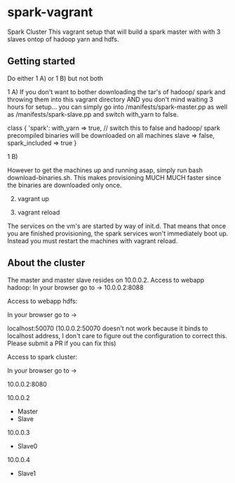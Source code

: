 # spark-vagrant
Spark Cluster
This vagrant setup that will build a spark master with with 3 slaves ontop of hadoop yarn and hdfs.

## Getting started
Do either 1 A) or 1 B) but not both

1 A)
If you don't want to bother downloading the tar's of hadoop/ spark and throwing them into this vagrant directory AND you don't mind waiting 3 hours for setup... you can simply go into /manifests/spark-master.pp as well as /manifests/spark-slave.pp and switch with_yarn to false.

class { 'spark':
	with_yarn => true, // switch this to false and hadoop/ spark precompiled binaries will be downloaded on all machines
	slave => false,
	spark_included => true
}

1 B)

However to get the machines up and running asap, simply run bash download-binaries.sh. This makes provisioning MUCH MUCH faster since the binaries are downloaded only once.

2) vagrant up

3) vagrant reload

  The services on the vm's are started by way of init.d. That means that once you are finished provisioning, the spark services won't immediately boot up. Instead you must restart the machines with vagrant reload.
  
## About the cluster

The master and master slave resides on 10.0.0.2.
Access to webapp hadoop:
In your browser go to ->
10.0.0.2:8088

Access to webapp hdfs:

In your browser go to ->

localhost:50070 (10.0.0.2:50070 doesn't not work because it binds to localhost address, I don't care to figure out the configuration to correct this. Please submit a PR if you can fix this)

Access to spark cluster:

In your browser go to ->

10.0.0.2:8080


10.0.0.2
- Master
- Slave


10.0.0.3
- Slave0


10.0.0.4
- Slave1
